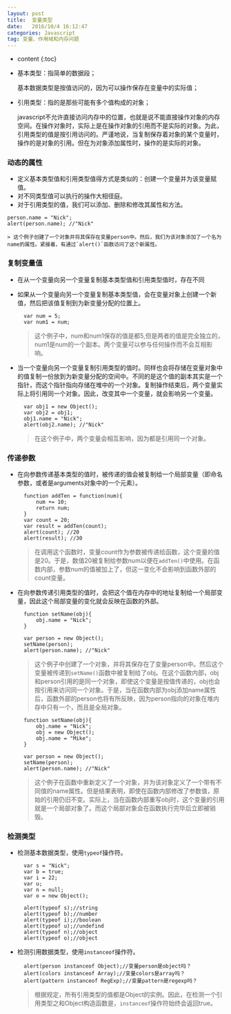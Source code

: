 ```yaml
---
layout: post
title:  变量类型
date:   2016/10/4 16:12:47  
categories: Javascript
tag: 变量、作用域和内存问题
---
```


* content
{:toc}


* 基本类型：指简单的数据段；

    基本数据类型是按值访问的，因为可以操作保存在变量中的实际值；
    
* 引用类型：指的是那些可能有多个值构成的对象；

    javascript不允许直接访问内存中的位置，也就是说不能直接操作对象的内存空间。在操作对象时，实际上是在操作对象的引用而不是实际的对象。为此，引用类型的值是按引用访问的。严谨地说，当复制保存着对象的某个变量时，操作的是对象的引用。但在为对象添加属性时，操作的是实际的对象。


### 动态的属性
    
* 定义基本类型值和引用类型值得方式是类似的：创建一个变量并为该变量赋值。
* 对不同类型值可以执行的操作大相径庭。
* 对于引用类型的值，我们可以添加、删除和修改其属性和方法。
		
```var person = new Object();
person.name = "Nick";
alert(person.name); //"Nick"
```
	> 这个例子创建了一个对象并将其保存在变量person中。然后，我们为该对象添加了一个名为name的属性。紧接着，有通过`alert()`函数访问了这个新属性。

### 复制变量值

* 在从一个变量向另一个变量复制基本类型值和引用类型值时，存在不同
* 如果从一个变量向另一个变量复制基本类型值，会在变量对象上创建一个新值，然后把该值复制到为新变量分配的位置上。
		
		var num = 5;
		var num1 = num;
	
	> 这个例子中，num和num1保存的值是都5,但是两者的值是完全独立的，num1是num的一个副本。两个变量可以参与任何操作而不会互相影响。

* 当一个变量向另一个变量复制引用类型的值时。同样也会将存储在变量对象中的值复制一份放到为新变量分配的空间中。不同的是这个值的副本其实是一个指针，而这个指针指向存储在堆中的一个对象。复制操作结束后，两个变量实际上将引用同一个对象。因此，改变其中一个变量，就会影响另一个变量。
		
		var obj1 = new Object();
		var obj2 = obj1;
		obj1.name = "Nick";
		alert(obj2.name); //"Nick"

	>在这个例子中，两个变量会相互影响，因为都是引用同一个对象。

### 传递参数

* 在向参数传递基本类型的值时，被传递的值会被复制给一个局部变量（即命名参数，或者是arguments对象中的一个元素）。

		function addTen = function(num){
			num += 10;
			return num;
		}
		var count = 20;
		var result = addTen(count);
		alert(count); //20
		alert(result); //30
	
	> 在调用这个函数时，变量count作为参数被传递给函数，这个变量的值是20。于是，数值20被复制给参数num以便在`addTen()`中使用。在函数内部，参数num的值被加上了，但这一变化不会影响到函数外部的count变量。

* 在向参数传递引用类型的值时，会把这个值在内存中的地址复制给一个局部变量，因此这个局部变量的变化就会反映在函数的外部。

		function setName(obj){
			obj.name = "Nick";
		}
		
		var person = new Object();
		setName(person);
		alert(person.name); //"Nick"
	
	> 这个例子中创建了一个对象，并将其保存在了变量person中。然后这个变量被传递到`setName()`函数中被复制给了obj。在这个函数内部，obj和person引用的是同一个对象，即使这个变量是按值传递的，obj也会按引用来访问同一个对象。于是，当在函数内部为obj添加name属性后，函数外部的person也将有所反映，因为person指向的对象在堆内存中只有一个，而且是全局对象。
	
		function setName(obj){
			obj.name = "Nick";
			obj = new Object();
			obj.name = "Mike";
		}
		
		var person = new Object();
		setName(person);
		alert(person.name); //"Nick"

	> 这个例子在函数中重新定义了一个对象，并为该对象定义了一个带有不同值的name属性。但是结果表明，即使在函数内部修改了参数值，原始的引用仍旧不变。实际上，当在函数内部重写obj时，这个变量的引用就是一个局部对象了。而这个局部对象会在函数执行完毕后立即被销毁。
	
### 检测类型

* 检测基本数据类型，使用`typeof`操作符。

		var s = "Nick";
		var b = true;
		var i = 22;
		var u;
		var n = null;
		var o = new Object();
		
		alert(typeof s);//string
		alert(typeof b);//number
		alert(typeof i);//boolean
		alert(typeof u);//undefind
		alert(typeof n);//object
		alert(typeof o);//object

* 检测引用数据类型，使用`instanceof`操作符。

		alert(person instanceof Object);//变量person是object吗？
		alert(colors instanceof Array);//变量colors是array吗？
		alert(pattern instanceof RegExp);//变量pattern是regexp吗？
	
	>根据规定，所有引用类型的值都是Object的实例。因此，在检测一个引用类型之和Object构造函数是，`instanceof`操作符始终会返回true。